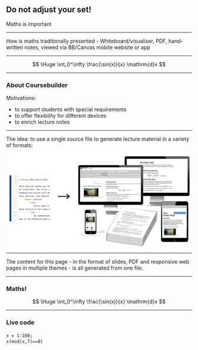 ## Do not adjust your set!

Maths is important

---

How is maths traditionally presented - Whiteboard/visualiser, PDF, hand-written notes, viewed via BB/Canvas mobile website or app

---


$$ \Huge \int_0^\infty \frac{\sin(x)}{x} \mathrm{d}x $$

---

### About Coursebuilder

 Motivations:

* to support students with special requirements
* to offer flexibility for different devices
* to enrich lecture notes

---

The idea: to use a single source file to generate lecture material in a variety of formats:

![Coursebuilder Image](images/coursebuilder.png)

---

The content for this page - in the format of slides, PDF and responsive web pages in multiple themes - is all generated from one file.

---

### Maths!

$$ \Huge \int_0^\infty \frac{\sin(x)}{x} \mathrm{d}x $$

---

### Live code

```runnable lang="octave"
x = 1:100;
x(mod(x,7)==0)
```

